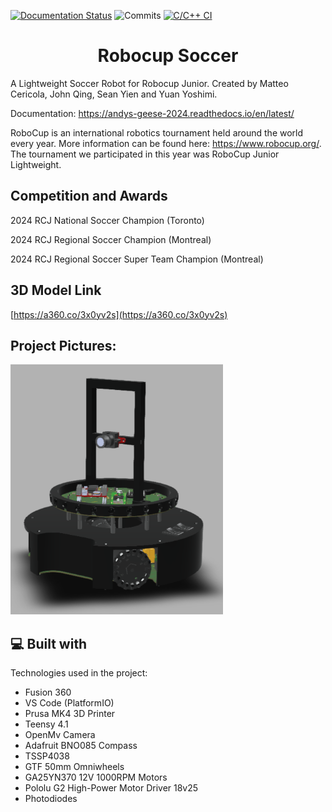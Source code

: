 [![Documentation Status](https://readthedocs.org/projects/andys-geese-2024/badge/?version=latest)](https://andys-geese-2024.readthedocs.io/en/latest/?badge=latest)
![Commits](https://badgen.net/github/commits/YuanYoshimi/RCJ-Soccer-Robot)
[![C/C++ CI](https://github.com/YuanYoshimi/RCJ-Soccer-Robot/actions/workflows/c-cpp.yml/badge.svg)](https://github.com/YuanYoshimi/RCJ-Soccer-Robot/actions/workflows/c-cpp.yml)
<h1 align="center" id="title">Robocup Soccer</h1>

<p id="description">A Lightweight Soccer Robot for Robocup Junior. Created by Matteo Cericola, John Qing, Sean Yien and Yuan Yoshimi. </p>

Documentation: https://andys-geese-2024.readthedocs.io/en/latest/

RoboCup is an international robotics tournament held around the world every year. More information can be found here: https://www.robocup.org/. The tournament we participated in this year was RoboCup Junior Lightweight.

<h2>Competition and Awards</h2>

2024 RCJ National Soccer Champion (Toronto)

2024 RCJ Regional Soccer Champion (Montreal)

2024 RCJ Regional Soccer Super Team Champion (Montreal)

<h2>3D Model Link</h2>

[https://a360.co/3x0yv2s](https://a360.co/3x0yv2s)

<h2>Project Pictures:</h2>

<img src="soccerrobot.png" alt="project-screenshot" width="340" height="400/">
  
  
<h2>💻 Built with</h2>

Technologies used in the project:

*   Fusion 360
*   VS Code (PlatformIO)
*   Prusa MK4 3D Printer
*   Teensy 4.1
*   OpenMv Camera
*   Adafruit BNO085 Compass
*   TSSP4038
*   GTF 50mm Omniwheels
*   GA25YN370 12V 1000RPM Motors
*   Pololu G2 High-Power Motor Driver 18v25
*   Photodiodes
